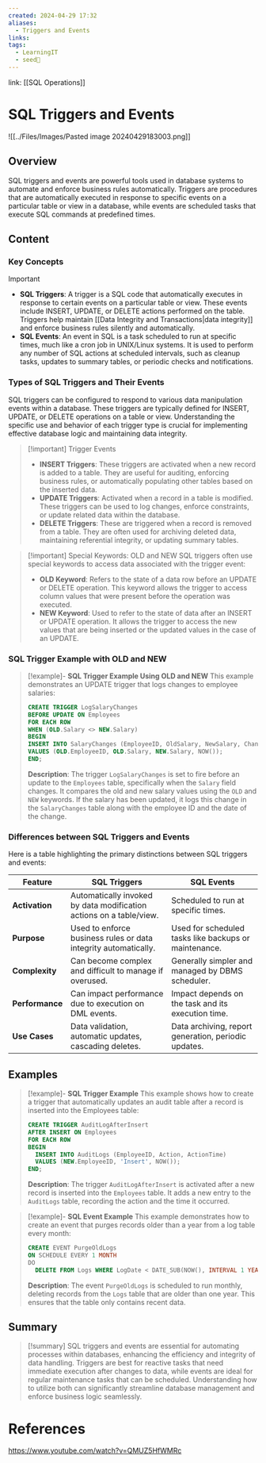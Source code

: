 ```yaml
---
created: 2024-04-29 17:32
aliases:
  - Triggers and Events
links: 
tags:
  - LearningIT
  - seed🌱
---
```

link: [[SQL Operations]]
# SQL Triggers and Events
![[../Files/Images/Pasted image 20240429183003.png]]
## Overview

SQL triggers and events are powerful tools used in database systems to automate and enforce business rules automatically. Triggers are procedures that are automatically executed in response to specific events on a particular table or view in a database, while events are scheduled tasks that execute SQL commands at predefined times.

## Content

### Key Concepts

> [!important]
> 
> - **SQL Triggers**: A trigger is a SQL code that automatically executes in response to certain events on a particular table or view. These events include INSERT, UPDATE, or DELETE actions performed on the table. Triggers help maintain [[Data Integrity and Transactions|data integrity]] and enforce business rules silently and automatically.
> - **SQL Events**: An event in SQL is a task scheduled to run at specific times, much like a cron job in UNIX/Linux systems. It is used to perform any number of SQL actions at scheduled intervals, such as cleanup tasks, updates to summary tables, or periodic checks and notifications.

### Types of SQL Triggers and Their Events

SQL triggers can be configured to respond to various data manipulation events within a database. These triggers are typically defined for INSERT, UPDATE, or DELETE operations on a table or view. Understanding the specific use and behavior of each trigger type is crucial for implementing effective database logic and maintaining data integrity.

> [!important] Trigger Events
> 
> - **INSERT Triggers**: These triggers are activated when a new record is added to a table. They are useful for auditing, enforcing business rules, or automatically populating other tables based on the inserted data.
> - **UPDATE Triggers**: Activated when a record in a table is modified. These triggers can be used to log changes, enforce constraints, or update related data within the database.
> - **DELETE Triggers**: These are triggered when a record is removed from a table. They are often used for archiving deleted data, maintaining referential integrity, or updating summary tables.

> [!important] Special Keywords: OLD and NEW
> SQL triggers often use special keywords to access data associated with the trigger event:
> - **OLD Keyword**: Refers to the state of a data row before an UPDATE or DELETE operation. This keyword allows the trigger to access column values that were present before the operation was executed.
> - **NEW Keyword**: Used to refer to the state of data after an INSERT or UPDATE operation. It allows the trigger to access the new values that are being inserted or the updated values in the case of an UPDATE.

### SQL Trigger Example with OLD and NEW

> [!example]- **SQL Trigger Example Using OLD and NEW** 
> This example demonstrates an UPDATE trigger that logs changes to employee salaries:
> 
>``` sql
>CREATE TRIGGER LogSalaryChanges
>BEFORE UPDATE ON Employees
>FOR EACH ROW
>WHEN (OLD.Salary <> NEW.Salary)
>BEGIN
> INSERT INTO SalaryChanges (EmployeeID, OldSalary, NewSalary, ChangeDate)
> VALUES (OLD.EmployeeID, OLD.Salary, NEW.Salary, NOW());
>END;
>
>```
> 
> **Description**: The trigger `LogSalaryChanges` is set to fire before an update to the `Employees` table, specifically when the `Salary` field changes. It compares the old and new salary values using the `OLD` and `NEW` keywords. If the salary has been updated, it logs this change in the `SalaryChanges` table along with the employee ID and the date of the change.

### Differences between SQL Triggers and Events

Here is a table highlighting the primary distinctions between SQL triggers and events:

|Feature|SQL Triggers|SQL Events|
|---|---|---|
|**Activation**|Automatically invoked by data modification actions on a table/view.|Scheduled to run at specific times.|
|**Purpose**|Used to enforce business rules or data integrity automatically.|Used for scheduled tasks like backups or maintenance.|
|**Complexity**|Can become complex and difficult to manage if overused.|Generally simpler and managed by DBMS scheduler.|
|**Performance**|Can impact performance due to execution on DML events.|Impact depends on the task and its execution time.|
|**Use Cases**|Data validation, automatic updates, cascading deletes.|Data archiving, report generation, periodic updates.|

## Examples

> [!example]- **SQL Trigger Example**
> This example shows how to create a trigger that automatically updates an audit table after a record is inserted into the Employees table:
> 
> ```sql
> CREATE TRIGGER AuditLogAfterInsert
> AFTER INSERT ON Employees
> FOR EACH ROW
> BEGIN
>   INSERT INTO AuditLogs (EmployeeID, Action, ActionTime)
>   VALUES (NEW.EmployeeID, 'Insert', NOW());
> END;
> ```
> **Description**: The trigger `AuditLogAfterInsert` is activated after a new record is inserted into the `Employees` table. It adds a new entry to the `AuditLogs` table, recording the action and the time it occurred.

> [!example]- **SQL Event Example**
> This example demonstrates how to create an event that purges records older than a year from a log table every month:
> 
> ```sql
> CREATE EVENT PurgeOldLogs
> ON SCHEDULE EVERY 1 MONTH
> DO
>   DELETE FROM Logs WHERE LogDate < DATE_SUB(NOW(), INTERVAL 1 YEAR);
> ```
> **Description**: The event `PurgeOldLogs` is scheduled to run monthly, deleting records from the `Logs` table that are older than one year. This ensures that the table only contains recent data.


## Summary

> [!summary]
>  SQL triggers and events are essential for automating processes within databases, enhancing the efficiency and integrity of data handling. Triggers are best for reactive tasks that need immediate execution after changes to data, while events are ideal for regular maintenance tasks that can be scheduled. Understanding how to utilize both can significantly streamline database management and enforce business logic seamlessly.

# References

https://www.youtube.com/watch?v=QMUZ5HfWMRc